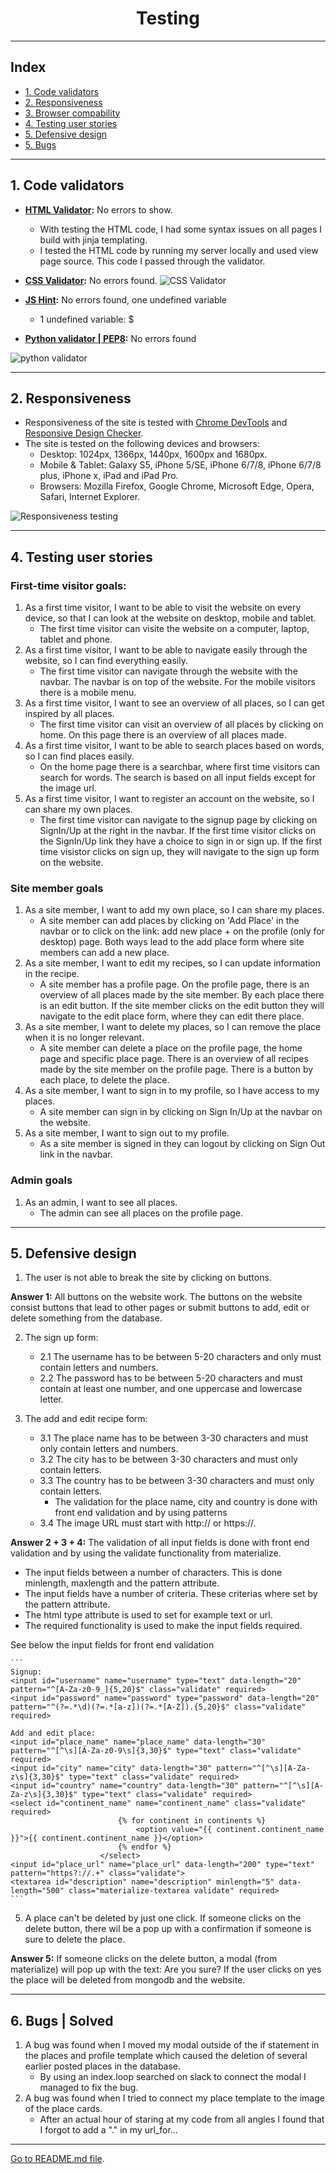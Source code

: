 <h1 align="center">Testing</h1>

---

## Index 

- <a href="#validators">1. Code validators</a>
- <a href="#responsiveness">2. Responsiveness</a>
- <a href="#browser-compatibility">3. Browser compability</a>
- <a href="#user-stories">4. Testing user stories </a>
- <a href="#defensive-design">5. Defensive design</a>
- <a href="#bugs">5. Bugs</a>

---

<span id="validators"></span>

## 1. Code validators
 - **[HTML Validator](https://validator.w3.org/):** No errors to show.
    - With testing the HTML code, I had some syntax issues on all pages I build with jinja templating.
    - I tested the HTML code by running my server locally and used view page source. This code I passed through the validator.

- **[CSS Validator](https://jigsaw.w3.org/css-validator/):** No errors found.
![CSS Validator](static/images/css-validator.png)

- **[JS Hint](https://jshint.com/):** No errors found, one undefined variable 
    - 1 undefined variable: $

- **[Python validator | PEP8](http://pep8online.com/):** No errors found

![python validator](static/images/pep8.png)

---

<span id="responsiveness"></span>

## 2. Responsiveness 
- Responsiveness of the site is tested with [Chrome DevTools](https://developers.google.com/web/tools/chrome-devtools) and [Responsive Design Checker](https://www.responsivedesignchecker.com/).
- The site is tested on the following devices and browsers: 
    - Desktop: 1024px, 1366px, 1440px, 1600px and 1680px. 
    - Mobile & Tablet: Galaxy S5, iPhone 5/SE, iPhone 6/7/8, iPhone 6/7/8 plus, iPhone x, iPad and  iPad Pro.
    - Browsers: Mozilla Firefox, Google Chrome, Microsoft Edge, Opera, Safari, Internet Explorer.

![Responsiveness testing](static/images/responsiveness.png)

---

<span id="user-stories"></span>

## 4. Testing user stories 

### First-time visitor goals:
1. As a first time visitor, I want to be able to visit the website on every device, so that I can look at the website on desktop, mobile and tablet. 
    - The first time visitor can visite the website on a computer, laptop, tablet and phone.
2. As a first time visitor, I want to be able to navigate easily through the website, so I can find everything easily. 
    - The first time visitor can navigate through the website with the navbar. The navbar is on top of the website. For the mobile visitors there is a mobile menu.
3. As a first time visitor, I want to see an overview of all places, so I can get inspired by all places.
    - The first time visitor can visit an overview of all places by clicking on home. On this page there is an overview of all places made. 
4. As a first time visitor, I want to be able to search places based on words, so I can find places easily.
    - On the home page there is a searchbar, where first time visitors can search for words. The search is based on all input fields except for the image url. 
5. As a first time visitor, I want to register an account on the website, so I can share my own places. 
    - The first time visitor can navigate to the signup page by clicking on SignIn/Up at the right in the navbar. If the first time visitor clicks on the SignIn/Up link they have a choice to sign in or sign up. If the first time visistor clicks on sign up, they will navigate to the sign up form on the website. 

### Site member goals
1. As a site member, I want to add my own place, so I can share my places.
    - A site member can add places by clicking on 'Add Place' in the navbar or to click on the link: add new place + on the profile (only for desktop) page. Both ways lead to the add place form where site members can add a new place. 
2. As a site member, I want to edit my recipes, so I can update information in the recipe.
    - A site member has a profile page. On the profile page, there is an overview of all places made by the site member. By each place there is an edit button. If the site member clicks on the edit button they will navigate to the edit place form, where they can edit there place.
3. As a site member, I want to delete my places, so I can remove the place when it is no longer relevant. 
    - A site member can delete a place on the profile page, the home page and specific place page. There is an overview of all recipes made by the site member on the profile page. There is a button by each place, to delete the place. 
4. As a site member, I want to sign in to my profile, so I have access to my places. 
    - A site member can sign in by clicking on Sign In/Up at the navbar on the website. 
5. As a site member, I want to sign out to my profile.
    - As a site member is signed in they can logout by clicking on Sign Out link in the navbar.

### Admin goals
1. As an admin, I want to see all places.
    - The admin can see all places on the profile page.
---
<span id="defensive-design"></span>

## 5. Defensive design 

1. The user is not able to break the site by clicking on buttons. 

**Answer 1:** All buttons on the website work. The buttons on the website consist buttons that lead to other pages or submit buttons to add, edit or delete something from the database.

2. The sign up form: 
    - 2.1 The username has to be between 5-20 characters and only must contain letters and numbers.
    - 2.2 The password has to be between 5-20 characters and must contain at least one number, and one uppercase and lowercase letter.
        
3. The add and edit recipe form:
    - 3.1 The place name has to be between 3-30 characters and must only contain letters and numbers.
    - 3.2 The city has to be between 3-30 characters and must only contain letters.
    - 3.3 The country has to be between 3-30 characters and must only contain letters.
        - The validation for the place name, city and country is done with front end validation and by using patterns
    - 3.4 The image URL must start with http:// or https://.

**Answer 2 + 3 + 4:** 
The validation of all input fields is done with front end validation and by using the validate functionality from materialize. 

- The input fields between a number  of characters. This is done minlength, maxlength and the pattern attribute. 
- The input fields have a number of criteria. These criterias where set by the pattern attribute.
- The html type attribute is used to set for example text or url.
- The required functionality is used to make the input fields required. 

See below the input fields for front end validation
    
    ```
    Signup: 
    <input id="username" name="username" type="text" data-length="20" pattern="^[A-Za-z0-9_]{5,20}$" class="validate" required>
    <input id="password" name="password" type="password" data-length="20" pattern="^(?=.*\d)(?=.*[a-z])(?=.*[A-Z]).{5,20}$" class="validate" required>

    Add and edit place:
    <input id="place_name" name="place_name" data-length="30" pattern="^[^\s][A-Za-z0-9\s]{3,30}$" type="text" class="validate" required>
    <input id="city" name="city" data-length="30" pattern="^[^\s][A-Za-z\s]{3,30}$" type="text" class="validate" required>
    <input id="country" name="country" data-length="30" pattern="^[^\s][A-Za-z\s]{3,30}$" type="text" class="validate" required>
    <select id="continent_name" name="continent_name" class="validate" required>
                            {% for continent in continents %}
                                <option value="{{ continent.continent_name }}">{{ continent.continent_name }}</option>
                            {% endfor %}
                        </select>
    <input id="place_url" name="place_url" data-length="200" type="text" pattern="https?://.+" class="validate">
    <textarea id="description" name="description" minlength="5" data-length="500" class="materialize-textarea validate" required>
    ``` 

5. A place can't be deleted by just one click. If someone clicks on the delete button, there wil be a pop up with a confirmation if someone is sure to delete the place.

**Answer 5:** If someone clicks on the delete button, a modal (from materialize) will pop up with the text: Are you sure? If the user clicks on yes the place will be deleted from mongodb and the website.

--- 

<span id="bugs"></span>

## 6. Bugs | Solved
1. A bug was found when I moved my modal outside of the if statement in the places and profile template which caused the deletion of several earlier posted places in the database.
    - By using an index.loop searched on slack to connect the modal I managed to fix the bug.
2. A bug was found when I tried to connect my place template to the image of the place cards.
    - After an actual hour of staring at my code from all angles I found that I forgot to add a "." in my url_for...

---

[Go to README.md file](README.md).